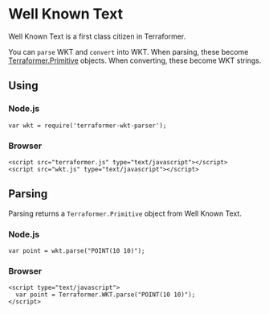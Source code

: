# Well Known Text

Well Known Text is a first class citizen in Terraformer.

You can `parse` WKT and `convert` into WKT.  When parsing, these become [Terraformer.Primitive](Primitives.md) objects.  When converting, these become WKT strings.

## Using

### Node.js

    var wkt = require('terraformer-wkt-parser');

### Browser

    <script src="terraformer.js" type="text/javascript"></script>
    <script src="wkt.js" type="text/javascript"></script>

## Parsing

Parsing returns a `Terraformer.Primitive` object from Well Known Text.

### Node.js

    var point = wkt.parse("POINT(10 10)");

### Browser

    <script type="text/javascript">
      var point = Terraformer.WKT.parse("POINT(10 10)");
    </script>
